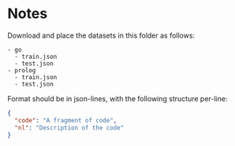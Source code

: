 # Notes

Download and place the datasets in this folder as follows:

```text
- go
  - train.json
  - test.json
- prolog
  - train.json
  - test.json
```

Format should be in json-lines, with the following structure per-line:

```json
{
  "code": "A fragment of code",
  "nl": "Description of the code"
}
```
